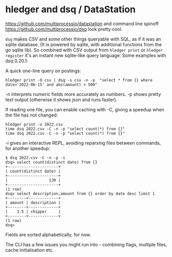 # hledger and dsq / DataStation

https://github.com/multiprocessio/datastation and command line spinoff https://github.com/multiprocessio/dsq look pretty cool.

`dsq` makes CSV and some other things queryable with SQL, as if it was an sqlite database. (It is powered by sqlite, with additional functions from the go sqlite lib). So combined with CSV output from `hledger print` or `hledger register` it's an instant new sqlite-like query language. Some examples with dsq 0.20.1:

A quick one-line query on postings:
```shell
hledger print -O csv | dsq -s csv -n -p  "select * from {} where date>'2022-06-15' and abs(amount) > 500"
```
-n interprets numeric fields more accurately as numbers.
-p shows pretty text output (otherwise it shows json and runs faster).

If reading one file, you can enable caching with -C, giving a speedup when the file has not changed:
```shell
hledger print -o 2022.csv
time dsq 2022.csv -C -n -p "select count(*) from {}"
time dsq 2022.csv -C -n -p "select count(*) from {}"
```

-i gives an interactive REPL, avoiding reparsing files between commands, for another speedup:
```shell
$ dsq 2022.csv -C -n -p -i
dsq> select count(distinct date) from {}
+----------------------+
| count(distinct date) |
+----------------------+
|                  130 |
+----------------------+
(1 row)
dsq> select description,amount from {} order by date desc limit 1
+--------+-------------+
| amount | description |
+--------+-------------+
|    3.5 | chipper     |
+--------+-------------+
(1 row)
dsq>
```

Fields are sorted alphabetically, for now.

The CLI has a few issues you might run into - combining flags, multiple files, cache initialisation etc.
